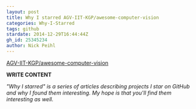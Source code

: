 ```yaml
---
layout: post
title: Why I starred AGV-IIT-KGP/awesome-computer-vision
categories: Why-I-Starred
tags: github
stardate: 2014-12-29T16:44:44Z
gh_id: 25345234
author: Nick Peihl
---
```


[AGV-IIT-KGP/awesome-computer-vision](https://github.com/AGV-IIT-KGP/awesome-computer-vision)

**WRITE CONTENT**

*"Why I starred" is a series of articles describing projects I star on GitHub and why I found them interesting. My hope is that you'll find them interesting as well.*

